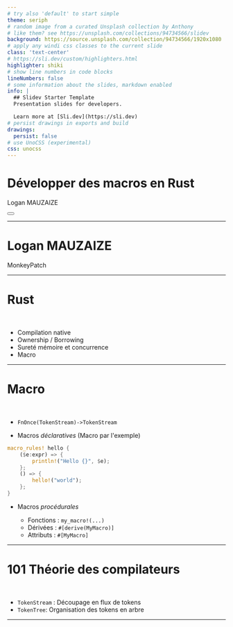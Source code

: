 ```yaml
---
# try also 'default' to start simple
theme: seriph
# random image from a curated Unsplash collection by Anthony
# like them? see https://unsplash.com/collections/94734566/slidev
background: https://source.unsplash.com/collection/94734566/1920x1080
# apply any windi css classes to the current slide
class: 'text-center'
# https://sli.dev/custom/highlighters.html
highlighter: shiki
# show line numbers in code blocks
lineNumbers: false
# some information about the slides, markdown enabled
info: |
  ## Slidev Starter Template
  Presentation slides for developers.

  Learn more at [Sli.dev](https://sli.dev)
# persist drawings in exports and build
drawings:
  persist: false
# use UnoCSS (experimental)
css: unocss
---
```


# Développer des macros en Rust

Logan MAUZAIZE

<div class="abs-br m-6 flex gap-2">
  <button @click="$slidev.nav.openInEditor()" title="Open in Editor" class="text-xl icon-btn opacity-50 !border-none !hover:text-white">
    <carbon:edit />
  </button>
  <a href="https://github.com/slidevjs/slidev" target="_blank" alt="GitHub"
    class="text-xl icon-btn opacity-50 !border-none !hover:text-white">
    <carbon-logo-github />
  </a>
</div>

<!--
The last comment block of each slide will be treated as slide notes. It will be visible and editable in Presenter Mode along with the slide. [Read more in the docs](https://sli.dev/guide/syntax.html#notes)
-->

---

# Logan MAUZAIZE
MonkeyPatch

---

# Rust
<br>

* Compilation native
* Ownership / Borrowing
* Sureté mémoire et concurrence
* Macro

---

# Macro
<br>

* `FnOnce(TokenStream)->TokenStream`

* Macros _déclaratives_ (Macro par l'exemple)

```rust
macro_rules! hello {
    ($e:expr) => {
        println!("Hello {}", $e);
    };
    () => {
        hello!("world");
    };
}
```

* Macros _procédurales_

  * Fonctions : `my_macro!(...)`
  * Dérivées : `#[derive(MyMacro)]`
  * Attributs : `#[MyMacro]`

---

# 101 Théorie des compilateurs
<br>

* `TokenStream` : Découpage en flux de tokens
* `TokenTree`: Organisation des tokens en arbre


---
